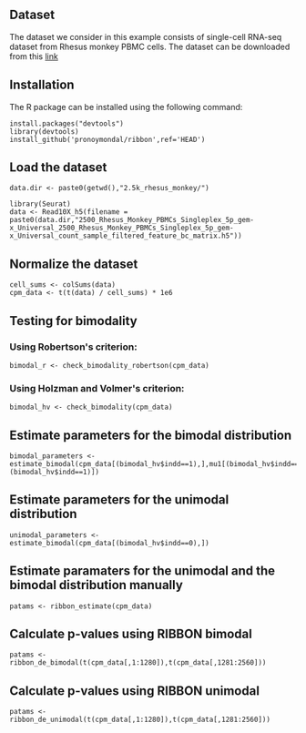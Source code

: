 ## Dataset

The dataset we consider in this example consists of single-cell RNA-seq dataset from Rhesus monkey PBMC cells. The dataset can be downloaded from this [link](https://www.10xgenomics.com/datasets/2500_Rhesus_Monkey_PBMCs_Singleplex_5p_gem-x_Universal)

## Installation

The R package can be installed using the following command:
```
install.packages("devtools")
library(devtools)
install_github('pronoymondal/ribbon',ref='HEAD')
```

## Load the dataset
```
data.dir <- paste0(getwd(),"2.5k_rhesus_monkey/")

library(Seurat)
data <- Read10X_h5(filename = paste0(data.dir,"2500_Rhesus_Monkey_PBMCs_Singleplex_5p_gem-x_Universal_2500_Rhesus_Monkey_PBMCs_Singleplex_5p_gem-x_Universal_count_sample_filtered_feature_bc_matrix.h5"))       
```
## Normalize the dataset
```
cell_sums <- colSums(data)
cpm_data <- t(t(data) / cell_sums) * 1e6
```


## Testing for bimodality
### Using Robertson's criterion:
```
bimodal_r <- check_bimodality_robertson(cpm_data)
```
### Using Holzman and Volmer's criterion:
```
bimodal_hv <- check_bimodality(cpm_data)
```

## Estimate parameters for the bimodal distribution
```
bimodal_parameters <- estimate_bimodal(cpm_data[(bimodal_hv$indd==1),],mu1[(bimodal_hv$indd==1)],mu2[(bimodal_hv$indd==1)],sig1[(bimodal_hv$indd==1)],sig2[(bimodal_hv$indd==1)],pi[(bimodal_hv$indd==1)],D[(bimodal_hv$indd==1),(bimodal_hv$indd==1)])
```
## Estimate parameters for the unimodal distribution
```
unimodal_parameters <- estimate_bimodal(cpm_data[(bimodal_hv$indd==0),])
```
## Estimate paramaters for the unimodal and the bimodal distribution manually
```
patams <- ribbon_estimate(cpm_data)
```
## Calculate p-values using RIBBON bimodal
```
patams <- ribbon_de_bimodal(t(cpm_data[,1:1280]),t(cpm_data[,1281:2560]))
```
## Calculate p-values using RIBBON unimodal
```
patams <- ribbon_de_unimodal(t(cpm_data[,1:1280]),t(cpm_data[,1281:2560]))
```






